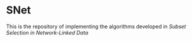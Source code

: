 # SNet
This is the repository of implementing the algorithms developed in *Subset Selection in Network-Linked Data*
